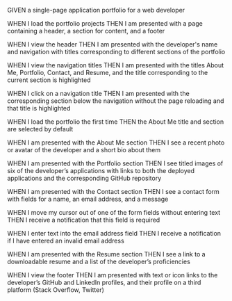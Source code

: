GIVEN a single-page application portfolio for a web developer

WHEN I load the portfolio
projects THEN I am presented with a page containing a header, a section for content, and a footer


WHEN I view the header
THEN I am presented with the developer's name and navigation with titles corresponding to different sections of the 
portfolio


WHEN I view the navigation titles
THEN I am presented with the titles About Me, Portfolio, Contact, and Resume, and the title corresponding to the current section is highlighted


WHEN I click on a navigation title
THEN I am presented with the corresponding section below the navigation without the page reloading and that title is highlighted


WHEN I load the portfolio the first time
THEN the About Me title and section are selected by default


WHEN I am presented with the About Me section
THEN I see a recent photo or avatar of the developer and a short bio about them


WHEN I am presented with the Portfolio section
THEN I see titled images of six of the developer’s applications with links to both the deployed applications and the corresponding GitHub repository


WHEN I am presented with the Contact section
THEN I see a contact form with fields for a name, an email address, and a message


WHEN I move my cursor out of one of the form fields without entering text
THEN I receive a notification that this field is required



WHEN I enter text into the email address field
THEN I receive a notification if I have entered an invalid email address


WHEN I am presented with the Resume section
THEN I see a link to a downloadable resume and a list of the developer’s proficiencies


WHEN I view the footer
THEN I am presented with text or icon links to the developer’s GitHub and LinkedIn profiles, and their profile on a third platform (Stack Overflow, Twitter)